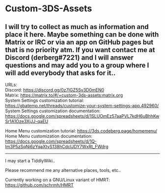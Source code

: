 # Custom-3DS-Assets
I will try to collect as much as information and place it here. Maybe something can be done with Matrix or IRC or via an app on GitHub pages but that is no priority atm. If you want contact me at Discord (derberg#7221) and I will answer questions and may add you to a group where I will add everybody that 
asks for it..  
-------------  

URLs:  
Discord: https://discord.gg/0z7IGZ5Sv3D0mEN0  
Matrix: https://matrix.to/#/+custom-3ds-assets:matrix.org  
System Settings customization tutorial: https://gbatemp.net/threads/customize-your-system-settings-app.492960/  
System Settings customization documentation: https://docs.google.com/spreadsheets/d/1SLUOmEz57aaPVL7kdH6uBhhKwSr1A1Oze3XjJJ-qaEU   

Home Menu customization tutorial: https://3ds.codeberg.page/homemenu/ 
Home Menu customization documentation: https://docs.google.com/spreadsheets/d/1Q-Im3P5zSqNi6zYqaXtyS138hCdcIJDY7WxRt_FWdrg   


---  
I may start a TiddlyWiki..  

Please recommend me any alternative places, tools, etc..  


Currently working on a GNU/Linux variant of HMRT: https://github.com/schrmh/HMRT
